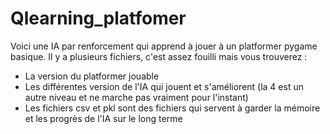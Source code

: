 # Qlearning_platfomer
Voici une IA par renforcement qui apprend à jouer à un platformer pygame basique.
Il y a plusieurs fichiers, c'est assez fouilli mais vous trouverez : 
- La version du platformer jouable
- Les différentes version de l'IA qui jouent et s'améliorent (la 4 est un autre niveau et ne marche pas vraiment pour l'instant)
- Les fichiers csv et pkl sont des fichiers qui servent à garder la mémoire et les progrès de l'IA sur le long terme

